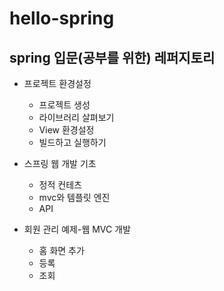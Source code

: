 # hello-spring
## spring 입문(공부를 위한) 레퍼지토리
* 프로젝트 환경설정
  - 프로젝트 생성
  - 라이브러리 살펴보기
  - View 환경설정
  - 빌드하고 실행하기

* 스프링 웹 개발 기초
  - 정적 컨테츠
  - mvc와 템플릿 엔진
  - API

* 회원 관리 예제-웹 MVC 개발
  - 홈 화면 추가
  - 등록
  - 조회
